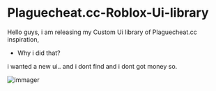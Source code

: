 # Plaguecheat.cc-Roblox-Ui-library


Hello guys, i am releasing my Custom Ui library of Plaguecheat.cc inspiration, 

- Why i did that?

i wanted a new ui.. and i dont find and i dont got money so.


![immager]([http://url/to/img.png](https://cdn.discordapp.com/attachments/1112740873579532389/1130226883255078952/yqvilzex.png)https://cdn.discordapp.com/attachments/1112740873579532389/1130226883255078952/yqvilzex.png)
